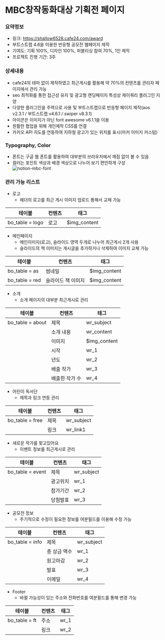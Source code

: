 # MBC창작동화대상 기획전 페이지
### 요약정보
- 링크: https://shallow6528.cafe24.com/award
- 부트스트랩 4.6을 이용한 반응형 공모전 웹페이지 제작
- 기여도: 기획 100%, 디자인 100%, 퍼블리싱 참여 70%, 1인 제작
- 프로젝트 진행 기간: 3주
### 상세내용
- cafe24의 테마 없이 제작하였고 최근게시를 활용해 약 70%의 컨텐츠를 관리자 페이지에서 관리 가능
- seo 최적화를 통한 접근성 유지 및 광고형 랜딩페이지 특성상 제이쿼리 플러그인 지양
- 다양한 플러그인을 주력으로 사용 및 부트스트랩으로 반응형 페이지 제작(aos v2.3.1 / 부트스트랩 v4.6.1 / swiper v8.3.1)
- 아이콘은 이미지가 아닌 font awesome v6.1.1을 이용
- 원활한 협업을 위해 개인제작 CSS를 연결
- 카카오 API 지도를 연동하여 지하철 광고가 있는 위치를 표시(마커 이미지 커스텀)
### Typography, Color
- 폰트는 구글 웹 폰트를 활용하여 대부분의 브라우저에서 깨짐 없이 볼 수 있음
- 컬러는 포인트 색상과 배경 색상으로 나누어 보기 편안하게 구성
![notion-mbc-font](https://user-images.githubusercontent.com/105255343/200227346-b899fe12-1b55-4060-8028-3f8fb9734b0a.jpg)
### 관리 가능 리스트
- 로고
   - 헤더의 로고를 최근 게시 이미지 업로드 통해서 교체 가능

테이블 | 컨텐츠 | 태그
---|---|---|
bo_table = logo | 로고 | $img_content

- 메인페이지
   - 메인이미지(로고), 슬라이드 영역 두개로 나누어 최근게시 2개 사용
   - 슬라이드의 책 이미지는 게시글을 추가하거나 삭제하여 이미지 교체 가능

테이블 | 컨텐츠 | 태그
---|---|---|
bo_table = as | 썸네일 | $img_content
bo_table = red | 슬라이드 책 이미지 | $img_content

- 소개
   - 소개 페이지의 대부분 최근게시로 관리

테이블 | 컨텐츠 | 태그
---|---|---|
bo_table = about | 제목 | wr_subject
　 | 소개 내용 | wr_content
　 | 이미지 | $img_content
　 | 시작 | wr_1
　 | 년도 | wr_2
　 | 배출 작가 | wr_3
　 | 배출한 작가 수 | wr_4

- 어린이 독서단
   - 제목과 링크 연동 관리

테이블 | 컨텐츠 | 태그
---|---|---|
bo_table = free | 제목 | wr_subject
　 | 링크 | wr_link1

- 새로운 작가를 찾고있어요
   - 이벤트 정보를 최근게시로 관리

테이블 | 컨텐츠 | 태그
---|---|---|
bo_table = event | 제목 | wr_subject
　 | 광고위치 | wr_1
　 | 참가기간 | wr_2
　 | 당첨발표 | wr_3

- 공모전 정보
   - 주기적으로 수정이 필요한 정보를 여분필드를 이용해 수정 가능

테이블 | 컨텐츠 | 태그
---|---|---|
bo_table = info | 제목 | wr_subject
　 | 총 상금 액수 | wr_1
　 | 원고마감 | wr_2
　 | 발표 | wr_3
　 | 이메일 | wr_4

- Footer
   - 바뀔 가능성이 있는 주소와 전화번호를 여분필드를 통해 변경 가능

테이블 | 컨텐츠 | 태그
---|---|---|
bo_table = ft | 주소 | wr_1
　 | 링크 | wr_2
  
